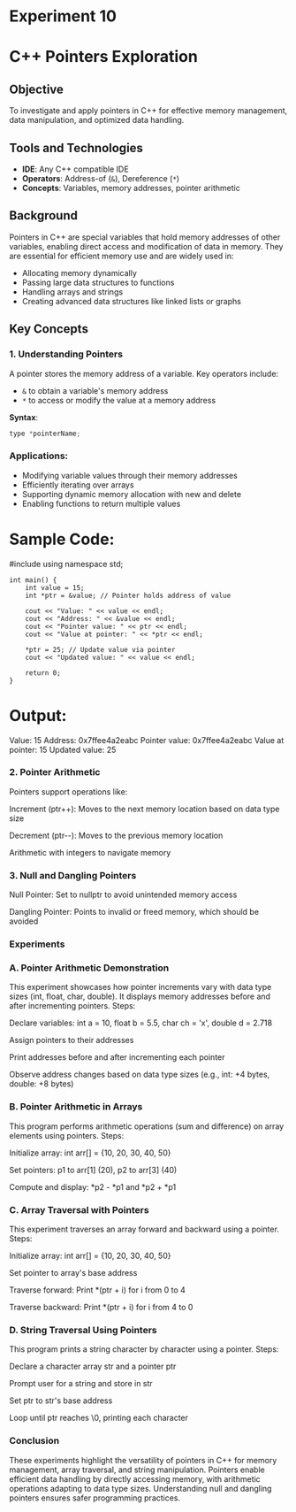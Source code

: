 # Experiment 10
# C++ Pointers Exploration

## Objective
To investigate and apply pointers in C++ for effective memory management, data manipulation, and optimized data handling.

## Tools and Technologies
- **IDE**: Any C++ compatible IDE
- **Operators**: Address-of (`&`), Dereference (`*`)
- **Concepts**: Variables, memory addresses, pointer arithmetic

## Background
Pointers in C++ are special variables that hold memory addresses of other variables, enabling direct access and modification of data in memory. They are essential for efficient memory use and are widely used in:

- Allocating memory dynamically
- Passing large data structures to functions
- Handling arrays and strings
- Creating advanced data structures like linked lists or graphs

## Key Concepts

### 1. Understanding Pointers
A pointer stores the memory address of a variable. Key operators include:
- `&` to obtain a variable's memory address
- `*` to access or modify the value at a memory address

**Syntax**:
```cpp
type *pointerName;
```

### Applications:

- Modifying variable values through their memory addresses
- Efficiently iterating over arrays
- Supporting dynamic memory allocation with new and delete
- Enabling functions to return multiple values

# Sample Code:
#include <iostream>
using namespace std;
```
int main() {
    int value = 15;
    int *ptr = &value; // Pointer holds address of value

    cout << "Value: " << value << endl;
    cout << "Address: " << &value << endl;
    cout << "Pointer value: " << ptr << endl;
    cout << "Value at pointer: " << *ptr << endl;

    *ptr = 25; // Update value via pointer
    cout << "Updated value: " << value << endl;

    return 0;
}
```
# Output:
Value: 15
Address: 0x7ffee4a2eabc
Pointer value: 0x7ffee4a2eabc
Value at pointer: 15
Updated value: 25

### 2. Pointer Arithmetic
Pointers support operations like:

Increment (ptr++): Moves to the next memory location based on data type size

Decrement (ptr--): Moves to the previous memory location

Arithmetic with integers to navigate memory

### 3. Null and Dangling Pointers

Null Pointer: Set to nullptr to avoid unintended memory access

Dangling Pointer: Points to invalid or freed memory, which should be avoided

### Experiments
### A. Pointer Arithmetic Demonstration
This experiment showcases how pointer increments vary with data type sizes (int, float, char, double). It displays memory addresses before and after incrementing pointers.
Steps:

Declare variables: int a = 10, float b = 5.5, char ch = 'x', double d = 2.718

Assign pointers to their addresses

Print addresses before and after incrementing each pointer

Observe address changes based on data type sizes (e.g., int: +4 bytes, double: +8 bytes)

### B. Pointer Arithmetic in Arrays
This program performs arithmetic operations (sum and difference) on array elements using pointers.
Steps:

Initialize array: int arr[] = {10, 20, 30, 40, 50}

Set pointers: p1 to arr[1] (20), p2 to arr[3] (40)

Compute and display: *p2 - *p1 and *p2 + *p1

### C. Array Traversal with Pointers
This experiment traverses an array forward and backward using a pointer.
Steps:

Initialize array: int arr[] = {10, 20, 30, 40, 50}

Set pointer to array's base address

Traverse forward: Print *(ptr + i) for i from 0 to 4

Traverse backward: Print *(ptr + i) for i from 4 to 0

### D. String Traversal Using Pointers
This program prints a string character by character using a pointer.
Steps:

Declare a character array str and a pointer ptr

Prompt user for a string and store in str

Set ptr to str's base address

Loop until ptr reaches \0, printing each character

### Conclusion
These experiments highlight the versatility of pointers in C++ for memory management, array traversal, and string manipulation. Pointers enable efficient data handling by directly accessing memory, with arithmetic operations adapting to data type sizes. Understanding null and dangling pointers ensures safer programming practices.
